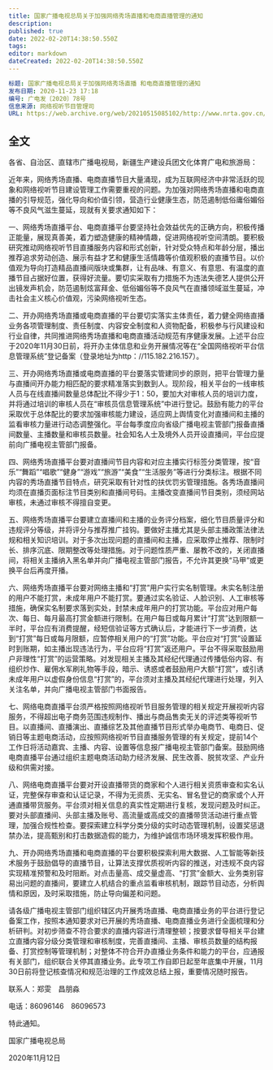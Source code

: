 ```yaml
---
title: 国家广播电视总局关于加强网络秀场直播和电商直播管理的通知
description:
published: true
date: 2022-02-20T14:38:50.550Z
tags:
editor: markdown
dateCreated: 2022-02-20T14:38:50.550Z
---
```


```YAML
标题: 国家广播电视总局关于加强网络秀场直播 和电商直播管理的通知  
发布日期: 2020-11-23 17:18
编号: 广电发〔2020〕78号
信息来源: 网络视听节目管理司
URL: https://web.archive.org/web/20210515085102/http://www.nrta.gov.cn/art/2020/11/23/art_113_53957.html
```

## 全文

各省、自治区、直辖市广播电视局，新疆生产建设兵团文化体育广电和旅游局：

近年来，网络秀场直播、电商直播节目大量涌现，成为互联网经济中非常活跃的现象和网络视听节目建设管理工作需要重视的问题。为加强对网络秀场直播和电商直播的引导规范，强化导向和价值引领，营造行业健康生态，防范遏制低俗庸俗媚俗等不良风气滋生蔓延，现就有关要求通知如下：

一、网络秀场直播平台、电商直播平台要坚持社会效益优先的正确方向，积极传播正能量，展现真善美，着力塑造健康的精神情趣，促进网络视听空间清朗。要积极研究推动网络视听节目直播服务内容和形式创新，针对受众特点和年龄分层，播出推荐追求劳动创造、展示有益才艺和健康生活情趣等价值观积极的直播节目。以价值观为导向打造精品直播间版块或集群，让有品味、有意义、有意思、有温度的直播节目占据好位置，获得好流量。要切实采取有力措施不为违法失德艺人提供公开出镜发声机会，防范遏制炫富拜金、低俗媚俗等不良风气在直播领域滋生蔓延，冲击社会主义核心价值观，污染网络视听生态。

二、开办网络秀场直播或电商直播的平台要切实落实主体责任，着力健全网络直播业务各项管理制度、责任制度、内容安全制度和人资物配备，积极参与行风建设和行业自律，共同推进网络秀场直播和电商直播活动规范有序健康发展。上述平台应于2020年11月30日前，将开办主体信息和业务开展情况等在“全国网络视听平台信息管理系统”登记备案（登录地址为http：//115.182.216.157）。

三、开办网络秀场直播或电商直播的平台要落实管建同步的原则，把平台管理力量与直播间开办能力相匹配的要求精准落实到数到人。现阶段，相关平台的一线审核人员与在线直播间数量总体配比不得少于1：50，要加大对审核人员的培训力度，并将通过培训的审核人员在“审核员信息管理系统”中进行登记。鼓励有能力的平台采取优于总体配比的要求加强审核能力建设，适应网上舆情变化对直播间和主播的监看审核力量进行动态调整强化。平台每季度应向省级广播电视主管部门报备直播间数量、主播数量和审核员数量。社会知名人士及境外人员开设直播间，平台应提前向广播电视主管部门报备。

四、网络秀场直播平台要对直播间节目内容和对应主播实行标签分类管理，按“音乐”“舞蹈”“唱歌”“健身”“游戏”“旅游”“美食”“生活服务”等进行分类标注。根据不同内容的秀场直播节目特点，研究采取有针对性的扶优罚劣管理措施。各秀场直播间均须在直播页面标注节目类别和直播间号码。主播改变直播间节目类别，须经网站审核，未通过审核不得擅自变更。    

五、网络秀场直播平台要建立直播间和主播的业务评分档案，细化节目质量评分和违规评分等级，并将评分与推荐推广挂钩。要做好主播尤其是头部主播政策法律法规和相关知识培训。对于多次出现问题的直播间和主播，应采取停止推荐、限制时长、排序沉底、限期整改等处理措施。对于问题性质严重、屡教不改的，关闭直播间，将相关主播纳入黑名单并向广播电视主管部门报告，不允许其更换“马甲”或更换平台后再度开播。

六、网络秀场直播平台要对网络主播和“打赏”用户实行实名制管理。未实名制注册的用户不能打赏，未成年用户不能打赏。要通过实名验证、人脸识别、人工审核等措施，确保实名制要求落到实处，封禁未成年用户的打赏功能。平台应对用户每次、每日、每月最高打赏金额进行限制。在用户每日或每月累计“打赏”达到限额一半时，平台应有消费提醒，经短信验证等方式确认后，才能进行下一步消费，达到“打赏”每日或每月限额，应暂停相关用户的“打赏”功能。平台应对“打赏”设置延时到账期，如主播出现违法行为，平台应将“打赏”返还用户。平台不得采取鼓励用户非理性“打赏”的运营策略。对发现相关主播及其经纪代理通过传播低俗内容、有组织炒作、雇佣水军刷礼物等手段，暗示、诱惑或者鼓励用户大额“打赏”，或引诱未成年用户以虚假身份信息“打赏”的，平台须对主播及其经纪代理进行处理，列入关注名单，并向广播电视主管部门书面报告。

七、网络电商直播平台须严格按照网络视听节目服务管理的相关规定开展视听内容服务，不得超出电子商务范围违规制作、播出与商品售卖无关的评述类等视听节目。以直播间、直播演出、直播综艺及其他直播节目形式举办电商节、电商日、促销日等主题电商活动，应按照网络视听节目直播服务管理的有关规定，提前14个工作日将活动嘉宾、主播、内容、设置等信息报广播电视主管部门备案。鼓励网络电商直播平台通过组织主题电商活动助力经济发展、民生改善、脱贫攻坚、产业升级和供需对接。

八、网络电商直播平台要对开设直播带货的商家和个人进行相关资质审查和实名认证，完整保存审查和认证记录，不得为无资质、无实名、冒名登记的商家或个人开通直播带货服务。平台须对相关信息的真实性定期进行复核，发现问题及时纠正。要对头部直播间、头部主播及账号、高流量或高成交的直播带货活动进行重点管理，加强合规性检查。要探索建立科学分类分级的实时动态管理机制，设置奖惩退禁办法，提高甄别和打击数据造假的能力，为维护诚信市场环境发挥积极作用。

九、开办网络秀场直播和电商直播的平台要积极探索利用大数据、人工智能等新技术服务于鼓励倡导的直播节目，让算法支撑优质视听内容的推送，对违规不良内容实现精准预警和及时阻断。对点击量高、成交量虚高、“打赏”金额大、业务类别容易出问题的直播间，要建立人机结合的重点监看审核机制，跟踪节目动态，分析舆情和原因，及时采取措施，防止导向偏差和问题。

请各级广播电视主管部门组织辖区内开展秀场直播、电商直播业务的平台进行登记备案工作，按照本通知要求对已开展的秀场直播、电商直播业务进行全面梳理和分析研判。对初步筛查不符合要求的直播内容进行清理整顿；按要求督导相关平台建立直播内容分级分类管理和审核制度，完善直播间、主播、审核员数量的结构报备、打赏控制等管理机制；对整体不符合开办直播业务条件和能力的平台，应通报有关部门，组织联合关停其直播业务。此专项工作自即日起至年底集中开展，11月30日前将登记核查情况和规范治理的工作成效总结上报，重要情况随时报告。

联系人：郑雯　昌朋淼

电话：86096146　86096573

特此通知。

国家广播电视总局

2020年11月12日
